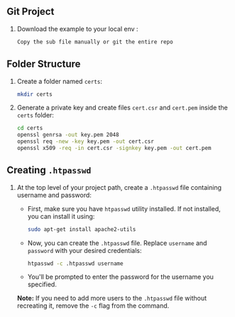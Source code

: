 ## Git Project

1. Download the example to your local env :
    ```bash
    Copy the sub file manually or git the entire repo
    ```

## Folder Structure

1. Create a folder named `certs`:
    ```bash
    mkdir certs
    ```

2. Generate a private key and create files `cert.csr` and `cert.pem` inside the `certs` folder:
    ```bash
    cd certs
    openssl genrsa -out key.pem 2048
    openssl req -new -key key.pem -out cert.csr
    openssl x509 -req -in cert.csr -signkey key.pem -out cert.pem
    ```

## Creating `.htpasswd`

1. At the top level of your project path, create a `.htpasswd` file containing username and password:
    - First, make sure you have `htpasswd` utility installed. If not installed, you can install it using:
        ```bash
        sudo apt-get install apache2-utils
        ```
    - Now, you can create the `.htpasswd` file. Replace `username` and `password` with your desired credentials:
        ```bash
        htpasswd -c .htpasswd username
        ```
    - You'll be prompted to enter the password for the username you specified.

    **Note:** If you need to add more users to the `.htpasswd` file without recreating it, remove the `-c` flag from the command.


